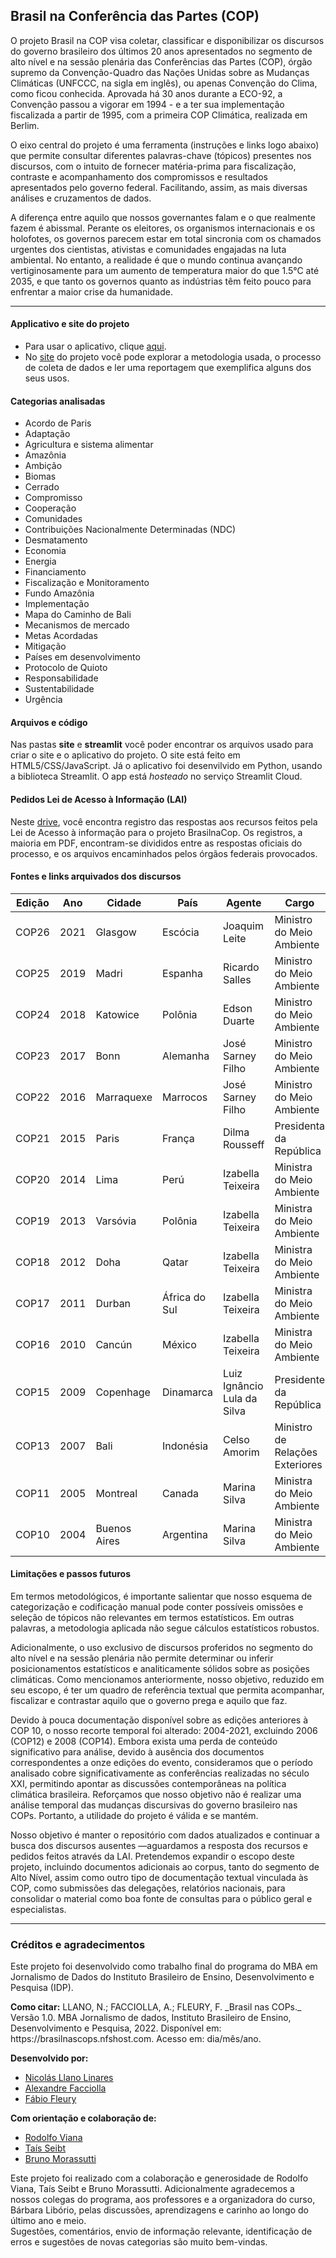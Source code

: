 ## Brasil na Conferência das Partes (COP)

O projeto Brasil na COP visa coletar, classificar e disponibilizar os discursos do governo brasileiro dos últimos 20 anos apresentados no segmento de alto nível e na sessão plenária das Conferências das Partes (COP), órgão supremo da Convenção-Quadro das Nações Unidas sobre as Mudanças Climáticas (UNFCCC, na sigla em inglês), ou apenas Convenção do Clima, como ficou conhecida. Aprovada há 30 anos durante a ECO-92, a Convenção passou a vigorar em 1994 - e a ter sua implementação fiscalizada a partir de 1995, com a primeira COP Climática, realizada em Berlim.

O eixo central do projeto é uma ferramenta (instruções e links logo abaixo) que permite consultar diferentes palavras-chave (tópicos) presentes nos discursos, com o intuito de fornecer matéria-prima para fiscalização, contraste e acompanhamento dos compromissos e resultados apresentados pelo governo federal. Facilitando, assim, as mais diversas análises e cruzamentos de dados.

A diferença entre aquilo que nossos governantes falam e o que realmente fazem é abissmal. Perante os eleitores, os organismos internacionais e os holofotes, os governos parecem estar em total sincronia com os chamados urgentes dos cientistas, ativistas e comunidades engajadas na luta ambiental. No entanto, a realidade é que o mundo continua avançando vertiginosamente para um aumento de temperatura maior do que 1.5°C até 2035, e que tanto os governos quanto as indústrias têm feito pouco para enfrentar a maior crise da humanidade.

---

#### Applicativo e site do projeto
- Para usar o aplicativo, clique [aqui](https://brasilnascops.streamlit.app/).<br>
- No [site](www.brasilnascops.nfshost.com) do projeto você pode explorar a metodologia usada, o processo de coleta de dados e ler uma reportagem que exemplifica alguns dos seus usos.

#### Categorias analisadas
<ul>
    <li>Acordo de Paris</li>
    <li>Adaptação</li>
    <li>Agricultura e sistema alimentar</li>
    <li>Amazônia</li>
    <li>Ambição</li>
    <li>Biomas</li>
    <li>Cerrado</li>
    <li>Compromisso</li>
    <li>Cooperação</li>
    <li>Comunidades </li>
    <li>Contribuições Nacionalmente Determinadas (NDC)</li>
    <li>Desmatamento</li>
    <li>Economia</li>
    <li>Energia</li>
    <li>Financiamento </li>
    <li>Fiscalização e Monitoramento</li>
    <li>Fundo Amazônia</li>
    <li>Implementação</li>
    <li>Mapa do Caminho de Bali</li>
    <li>Mecanismos de mercado</li>
    <li>Metas Acordadas</li>
    <li>Mitigação</li>
    <li>Países em desenvolvimento </li>
    <li>Protocolo de Quioto</li>
    <li>Responsabilidade </li>
    <li>Sustentabilidade </li>
    <li>Urgência</li>
</ul>

#### Arquivos e código
Nas pastas **site** e **streamlit** você poder encontrar os arquivos usado para criar o site e o aplicativo do projeto. O site está feito em HTML5/CSS/JavaScript. Já o aplicativo foi desenvilvido em Python, usando a biblioteca Streamlit. O app está _hosteado_ no serviço Streamlit Cloud.

#### Pedidos Lei de Acesso à Informação (LAI)
Neste [drive](https://drive.google.com/drive/folders/1y5-SEz1zCWz4SqdfUX1SDCyBcAkQKbOL), você encontra registro das respostas aos recursos feitos pela Lei de Acesso à informação para o projeto BrasilnaCop. Os registros, a maioria em PDF, encontram-se divididos entre as respostas oficiais do processo, e os arquivos encaminhados pelos órgãos federais provocados.

#### Fontes e links arquivados dos discursos

| Edição | Ano  | Cidade       | País          | Agente                      | Cargo                           | url                                      | url_arquivo                                    |
|--------|------|--------------|---------------|-----------------------------|---------------------------------|------------------------------------------|------------------------------------------------|
| COP26  | 2021 | Glasgow      | Escócia       | Joaquim Leite               | Ministro do Meio Ambiente       | https://tinyurl.com/cop-26-2021-1        | https://tinyurl.com/Cop-26-2021-arquivo        |
| COP25  | 2019 | Madri        | Espanha       | Ricardo Salles              | Ministro do Meio Ambiente       | https://tinyurl.com/Cop-25-2019-1        | https://tinyurl.com/cop-25-2019-arquivo        |
| COP24  | 2018 | Katowice     | Polônia       | Edson Duarte                | Ministro do Meio Ambiente       | https://tinyurl.com/cop-24-2018-1        | https://tinyurl.com/cop-24-2018-arquivo        |
| COP23  | 2017 | Bonn         | Alemanha      | José Sarney Filho           | Ministro do Meio Ambiente       | https://tinyurl.com/cop-23-2017-1        | https://tinyurl.com/cop-23-2017-arquivo        |
| COP22  | 2016 | Marraquexe    | Marrocos      | José Sarney Filho           | Ministro do Meio Ambiente       | https://tinyurl.com/cop-22-2016-1        | https://tinyurl.com/cop-22-2016-arquivo        |
| COP21  | 2015 | Paris        | França        | Dilma Rousseff              | Presidenta da República         | https://tinyurl.com/cop-21-2015-1        | https://tinyurl.com/cop-21-2015-arquivo        |
| COP20  | 2014 | Lima         | Perú          | Izabella Teixeira           | Ministra do Meio Ambiente       | https://tinyurl.com/cop-20-2014-1        | https://tinyurl.com/cop-20-2014-arquivo        |
| COP19  | 2013 | Varsóvia     | Polônia       | Izabella Teixeira           | Ministra do Meio Ambiente       | https://tinyurl.com/cop-19-2013-1        | https://tinyurl.com/cop-19-2013-1              |
| COP18  | 2012 | Doha         | Qatar         | Izabella Teixeira           | Ministra do Meio Ambiente       | https://tinyurl.com/cop-18-2012-1        | https://tinyurl.com/cop-18-2012-1              |
| COP17  | 2011 | Durban       | África do Sul | Izabella Teixeira           | Ministra do Meio Ambiente       | https://tinyurl.com/cop-17-2011-1        | https://tinyurl.com/cop-17-2011-arquivo        |
| COP16  | 2010 | Cancún       | México        | Izabella Teixeira           | Ministra do Meio Ambiente       | https://tinyurl.com/cop-16-2010-1        | https://tinyurl.com/cop-16-2010-arquivo        |
| COP15  | 2009 | Copenhage   | Dinamarca     | Luiz Ignâncio Lula da Silva | Presidente da República         | https://tinyurl.com/cop-15-2009-1        | https://tinyurl.com/cop-15-2009-arquivo        |                                               |
| COP13  | 2007 | Bali         | Indonésia     | Celso Amorim                | Ministro de Relações Exteriores | https://tinyurl.com/cop-13-2007-1        | https://tinyurl.com/cop-13-2007-arquivo        |
| COP11  | 2005 | Montreal     | Canada        | Marina Silva                | Ministra do Meio Ambiente       | https://tinyurl.com/cop-11-2005-1        | https://tinyurl.com/cop-11-2005-arquivo        |
| COP10  | 2004 | Buenos Aires | Argentina     | Marina Silva                | Ministra do Meio Ambiente       | https://tinyurl.com/cop-10-2004-1        | https://tinyurl.com/cop-10-2004-arquivo        |

#### Limitações e passos futuros
<p>Em termos metodológicos, é importante salientar que nosso esquema de categorização e codificação manual pode conter possíveis omissões e seleção de tópicos não relevantes em termos estatísticos. Em outras palavras, a metodologia aplicada não segue cálculos estatísticos robustos.</p>
<p>Adicionalmente, o uso exclusivo de discursos proferidos no segmento do alto nível e na sessão plenária não permite determinar ou inferir posicionamentos estatísticos e analiticamente sólidos sobre as posições climáticas. Como mencionamos anteriormente, nosso objetivo, reduzido em seu escopo, é ter um quadro de referência textual que permita acompanhar, fiscalizar e contrastar aquilo que o governo prega e aquilo que faz.</p>
<p>Devido à pouca documentação disponível sobre as edições anteriores à COP 10, o nosso recorte temporal foi alterado: 2004-2021, excluindo 2006 (COP12) e 2008 (COP14). Embora exista uma perda de conteúdo significativo para análise, devido à ausência dos documentos correspondentes a onze edições do evento, consideramos que o período analisado cobre significativamente as conferências realizadas no século XXI, permitindo apontar as discussões contemporâneas na política climática brasileira. Reforçamos que nosso objetivo não é realizar uma análise temporal das mudanças discursivas do governo brasileiro nas COPs. Portanto, a utilidade do projeto é válida e se mantém.</p>
<p>Nosso objetivo é manter o repositório com dados atualizados e continuar a busca dos discursos ausentes —aguardamos a resposta dos recursos e pedidos feitos através da LAI. Pretendemos expandir o escopo deste projeto, incluindo documentos adicionais ao corpus, tanto do segmento de Alto Nível, assim como outro tipo de documentação textual vinculada às COP, como submissões das delegações, relatórios nacionais, para consolidar o material como boa fonte de consultas para o público geral e especialistas.</p>
<hr>

### Créditos e agradecimentos
Este projeto foi desenvolvido como trabalho final do programa do MBA em Jornalismo de Dados do Instituto Brasileiro de Ensino, Desenvolvimento e Pesquisa (IDP).<br>
<p><b>Como citar:</b> LLANO, N.; FACCIOLLA, A.; FLEURY, F. _Brasil nas COPs._ Versão 1.0. MBA Jornalismo de dados, Instituto Brasileiro de Ensino, Desenvolvimento e Pesquisa, 2022. Disponível em: https://brasilnascops.nfshost.com. Acesso em: dia/mês/ano.</p>
<p><b>Desenvolvido por:</b></p>
<ul>
<li><a href="https://www.enetreseles.com" target="_blank">Nicolás Llano Linares</li><a>
<li><a href="https://github.com/alefacciolla" target="_blank">Alexandre Facciolla</li><a>
<li><a href="https://github.com/FabioFleury" target="_blank">Fábio Fleury</li></a>
</ul>
    
<b>Com orientação e colaboração de:</b>
    
<ul>
<li><a href="http://rodolfoviana.com.br" target="_blank">Rodolfo Viana</li><a>
<li><a href="https://twitter.com/taisecoisas?lang=en" target="_blank">Taís Seibt</li><a>
<li><a href="https://fiquemsabendo.com.br/nossa-equipe/" target="_blank">Bruno Morassutti</li></a>
</ul>
Este projeto foi realizado com a colaboração e generosidade de Rodolfo Viana, Taís Seibt e Bruno Morassutti.
Adicionalmente agradecemos a nossos colegas do programa, aos professores e a organizadora do curso, Bárbara Libório, pelas discussões, aprendizagens e carinho ao longo do último ano e meio.<br>
Sugestões, comentários, envio de informação relevante, identificação de erros e sugestões de novas categorias são muito bem-vindas.

    
    


